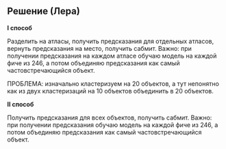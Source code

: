 ## Решение (Лера)

**I способ**

Разделить на атласы, получить предсказания для отдельных атласов, вернуть предсказания на место, получить сабмит. Важно: при получении предсказания на каждом атласе обучаю модель на каждой фиче из 246, а потом объединяю предсказания как самый частовстречающийся объект. 

ПРОБЛЕМА: изначально кластеризуем на 20 объектов, а тут непонятно как из двух кластеризаций на 10 объектов объединить в 20 объектов.


**II способ**

Получить предсказания для всех объектов, получить сабмит. Важно: при получении предсказания обучаю модель на каждой фиче из 246, а потом объединяю предсказания как самый частовстречающийся объект.


